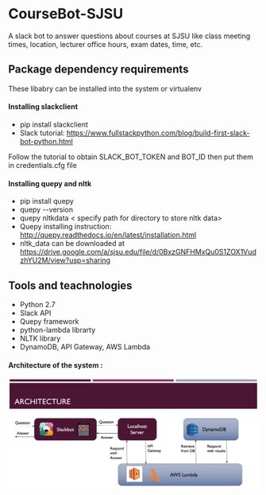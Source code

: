 # CourseBot-SJSU
A slack bot to answer questions about courses at SJSU like class meeting times, location, lecturer office hours, exam dates, time, etc.

## Package dependency requirements
These libabry can be installed into the system or virtualenv
#### Installing slackclient
- pip install slackclient
- Slack tutorial: https://www.fullstackpython.com/blog/build-first-slack-bot-python.html

Follow the tutorial to obtain SLACK_BOT_TOKEN and BOT_ID then put them in credentials.cfg file

#### Installing quepy and nltk
- pip install quepy
- quepy --version
- quepy nltkdata < specify path for directory to store nltk data>
- Quepy installing instruction: http://quepy.readthedocs.io/en/latest/installation.html
- nltk_data can be downloaded at https://drive.google.com/a/sjsu.edu/file/d/0BxzGNFHMxQu0S1ZOX1VudzhYU2M/view?usp=sharing

## Tools and teachnologies
- Python 2.7
- Slack API
- Quepy framework
- python-lambda librarty
- NLTK library
- DynamoDB, API Gateway, AWS Lambda

#### Architecture of the system :

![alt text](https://raw.githubusercontent.com/SwathiKoduri/CourseBot-SJSU/master/SystemArchitecture.png)
